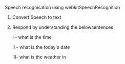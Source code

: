 Speech recognisation using webkitSpeechRecognition

1. Convert Speech to text
2. Respond by understanding the belowsentences

   I - what is the time
   
   II - what is the today's date
   
   III- what is the weather in 
